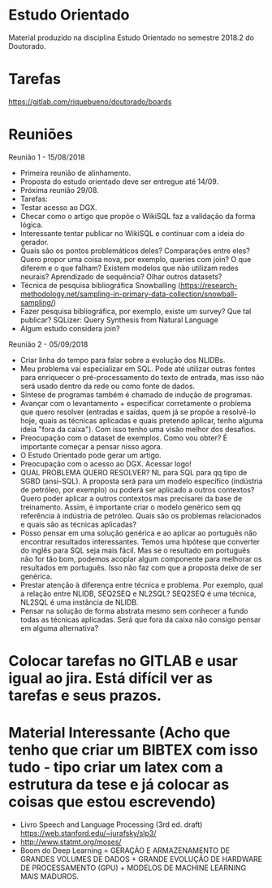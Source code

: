# Estudo Orientado

Material produzido na disciplina Estudo Orientado no semestre 2018.2 do Doutorado.

# Tarefas
https://gitlab.com/riquebueno/doutorado/boards

# Reuniões
Reunião 1 - 15/08/2018
- Primeira reunião de alinhamento.
- Proposta do estudo orientado deve ser entregue até 14/09.
- Próxima reunião 29/08.
- Tarefas:
- Testar acesso ao DGX.
- Checar como o artigo que propõe o WikiSQL faz a validação da forma lógica.
- Interessante tentar publicar no WikiSQL e continuar com a ideia do gerador.
- Quais são os pontos problemáticos deles? Comparações entre eles? Quero propor uma coisa nova, por exemplo, queries com join? O que diferem e o que falham? Existem modelos que não utilizam redes neurais? Aprendizado de sequência? Olhar outros datasets?
- Técnica de pesquisa bibliográfica Snowballing (https://research-methodology.net/sampling-in-primary-data-collection/snowball-sampling/)
- Fazer pesquisa bibliográfica, por exemplo, existe um survey? Que tal publicar? SQLizer: Query Synthesis from Natural Language
- Algum estudo considera join?

Reunião 2 - 05/09/2018
- Criar linha do tempo para falar sobre a evolução dos NLIDBs.
- Meu problema vai especializar em SQL. Pode até utilizar outras fontes para enriquecer o pré-processamento do texto de entrada, mas isso não será usado dentro da rede ou como fonte de dados.
- Síntese de programas também é chamado de indução de programas.
- Avançar com o levantamento + especificar corretamente o problema que quero resolver (entradas e saídas, quem já se propõe a resolvê-lo hoje, quais as técnicas aplicadas e quais pretendo aplicar, tenho alguma ideia "fora da caixa"). Com isso tenho uma visão melhor dos desafios.
- Preocupação com o dataset de exemplos. Como vou obter? É importante começar a pensar nisso agora.
- O Estudo Orientado pode gerar um artigo.
- Preocupação com o acesso ao DGX. Acessar logo!
- QUAL PROBLEMA QUERO RESOLVER? NL para SQL para qq tipo de SGBD (ansi-SQL). A proposta será para um modelo específico (indústria de petróleo, por exemplo) ou poderá ser aplicado a outros contextos? Quero poder aplicar a outros contextos mas precisarei da base de treinamento. Assim, é importante criar o modelo genérico sem qq referência à indústria de petróleo. Quais são os problemas relacionados e quais são as técnicas aplicadas?
- Posso pensar em uma solução genérica e ao aplicar ao português não encontrar resultados interessantes. Temos uma hipótese que converter do inglês para SQL seja mais fácil. Mas se o resultado em português não for tão bom, podemos acoplar algum componente para melhorar os resultados em português. Isso não faz com que a proposta deixe de ser genérica.
- Prestar atenção à diferença entre técnica e problema. Por exemplo, qual a relação entre NLIDB, SEQ2SEQ e NL2SQL? SEQ2SEQ é uma técnica, NL2SQL é uma instância de NLIDB.
- Pensar na solução de forma abstrata mesmo sem conhecer a fundo todas as técnicas aplicadas. Será que fora da caixa não consigo pensar em alguma alternativa?

# Colocar tarefas no GITLAB e usar igual ao jira. Está difícil ver as tarefas e seus prazos.

# Material Interessante (Acho que tenho que criar um BIBTEX com isso tudo - tipo criar um latex com a estrutura da tese e já colocar as coisas que estou escrevendo)
- Livro Speech and Language Processing (3rd ed. draft) https://web.stanford.edu/~jurafsky/slp3/
- http://www.statmt.org/moses/
- Boom do Deep Learning = GERAÇÃO E ARMAZENAMENTO DE GRANDES VOLUMES DE DADOS + GRANDE EVOLUÇÃO DE HARDWARE DE PROCESSAMENTO (GPU) + MODELOS DE MACHINE LEARNING MAIS MADUROS.
